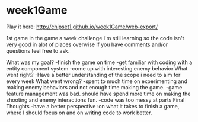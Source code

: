 week1Game
=========

Play it here: http://chipset1.github.io/week1Game/web-export/

1st game in the game a week challenge.I'm still learning so the code isn't very good in alot of places overwise if you have comments and/or questions feel free to ask.


What was my goal?
-finish the game on time
-get familiar with coding with a entity component system
-come up with interesting enemy behavior
What went right?
-Have a better understanding of the scope i need to aim for every week
What went wrong?
-spent to much time on experimenting and making enemy behaviors and not enough time making the game.
-game feature management was bad. should have spend more time on making the shooting and enemy interactions fun.
-code was too messy at parts
Final Thoughts
-have a better perspective :on what it takes to finish a game, where I should focus on and on writing code to work better.
